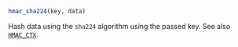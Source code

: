 ```julia
hmac_sha224(key, data)
```

Hash data using the `sha224` algorithm using the passed key. See also [`HMAC_CTX`](@ref).
